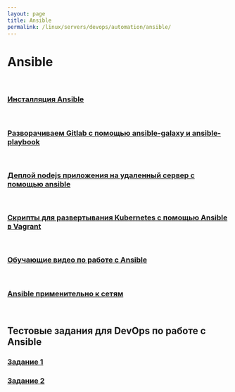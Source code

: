 ```yaml
---
layout: page
title: Ansible
permalink: /linux/servers/devops/automation/ansible/
---
```


# Ansible

<br/>

### [Инсталляция Ansible](/linux/servers/devops/automation/ansible/install/)

<br/>

### [Разворачиваем Gitlab с помощью ansible-galaxy и ansible-playbook](/linux/servers/devops/automation/ansible/gitlab/)

<br/>

### [Деплой nodejs приложения на удаленный сервер с помощью ansible](/linux/servers/devops/automation/ansible/deploy-node-app-by-ansible/)

<br/>

### [Скрипты для развертывания Kubernetes с помощью Ansible в Vagrant](https://bitbucket.org/sysadm-ru/vagrant-ansible-kubernetes/)

<br/>

### [Обучающие видео по работе с Ansible](/linux/servers/devops/automation/ansible/videos/)

<br/>

### [Ansible применительно к сетям](https://pyneng.github.io/pyneng-5/lecture-19/)


<br/>

## Тестовые задания для DevOps по работе с Ansible

### [Задание 1](https://bitbucket.org/sysadm-ru/artem-ansible/src/master/)

### [Задание 2](https://github.com/edvegas/ssoft-test)


